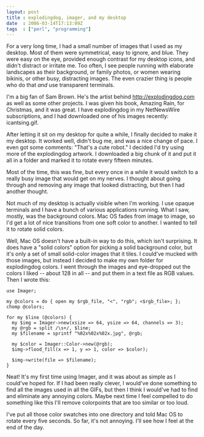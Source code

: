 ```yaml
---
layout: post
title : explodingdog, imager, and my desktop
date  : 2006-03-14T17:13:09Z
tags  : ["perl", "programming"]
---
```

For a very long time, I had a small number of images that I used as my desktop.
Most of them were symmetrical, easy to ignore, and blue.  They were easy on the
eye, provided enough contrast for my desktop icons, and didn't distract or
irritate me.  Too often, I see people running with elaborate landscapes as
their background, or family photos, or women wearing bikinis, or other busy,
distracting images.  The even crazier thing is people who do that _and_ use
transparent terminals.

I'm a big fan of Sam Brown.  He's the artist behind <http://explodingdog.com>
as well as some other projects.  I was given his book, Amazing Rain, for
Christmas, and it was great.  I have explodingdog in my NetNewsWire
subscriptions, and I had downloaded one of his images recently: icantsing.gif.

After letting it sit on my desktop for quite a while, I finally decided to make
it my desktop.  It worked well, didn't bug me, and was a nice change of pace.
I even got some comments: "That's a cute robot."  I decided I'd try using more
of the explodingdog artwork.  I downloaded a big chunk of it and put it all in
a folder and marked it to rotate every fifteen minutes.

Most of the time, this was fine, but every once in a while it would switch to a
really busy image that would get on my nerves.  I thought about going through
and removing any image that looked distracting, but then I had another thought.

Not much of my desktop is actually visible when I'm working.  I use opaque
terminals and I have a bunch of various applications running.  What I saw,
mostly, was the background colors.  Mac OS fades from image to image, so I'd
get a lot of nice transitions from one soft color to another.  I wanted to tell
it to rotate solid colors.

Well, Mac OS doesn't have a built-in way to do this, which isn't surprising.
It does have a "solid colors" option for picking a solid background color, but
it's only a set of small solid-color images that it tiles.  I could've mucked
with those images, but instead I decided to make my own folder for explodingdog
colors.  I went through the images and eye-dropped out the colors I liked --
about 128 in all -- and put them in a text file as RGB values.  Then I wrote
this:

    use Imager;

    my @colors = do { open my $rgb_file, "<", "rgb"; <$rgb_file>; };
    chomp @colors;

    for my $line (@colors) {
      my $img = Imager->new(xsize => 64, ysize => 64, channels => 3);
      my @rgb = split /\s+/, $line;
      my $filename = sprintf "%02x%02x%02x.jpg", @rgb;

      my $color = Imager::Color->new(@rgb);
      $img->flood_fill(x => 1, y => 1, color => $color);

      $img->write(file => $filename);
    }

Neat!  It's my first time using Imager, and it was about as simple as I
could've hoped for.  If I had been really clever, I would've done something to
find all the images used in all the GIFs, but then I think I would've had to
find and eliminate any annoying colors.  Maybe next time I feel compelled to do
something like this I'll remove colorpoints that are too similar or too loud.

I've put all those color swatches into one directory and told Mac OS to rotate
every five seconds.  So far, it's not annoying.  I'll see how I feel at the end
of the day.

